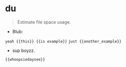 # du

> Estimate file space usage.

- Blub:

`yeah {{this}} {{is example}}`
`just {{another_example}}`

- sup boyzz.

`{{whoopsiedaysee}}`
